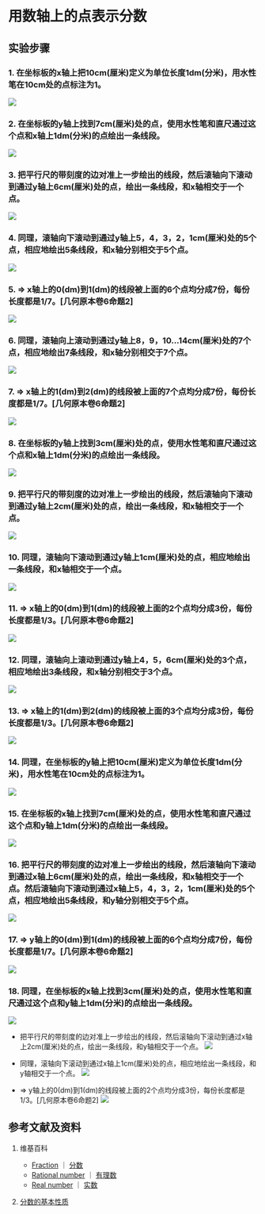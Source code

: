 # 用数轴上的点表示分数

## 实验步骤

### 1. 在坐标板的x轴上把10cm(厘米)定义为单位长度1dm(分米)，用水性笔在10cm处的点标注为1。
![](/images/数系/可比数和不可比数/用数轴上的点表示分数/1a1.jpg)

### 2. 在坐标板的y轴上找到7cm(厘米)处的点，使用水性笔和直尺通过这个点和x轴上1dm(分米)的点绘出一条线段。	
![](/images/数系/可比数和不可比数/用数轴上的点表示分数/2a1.jpg)

### 3. 把平行尺的带刻度的边对准上一步绘出的线段，然后滚轴向下滚动到通过y轴上6cm(厘米)处的点，绘出一条线段，和x轴相交于一个点。
![](/images/数系/可比数和不可比数/用数轴上的点表示分数/3a1.jpg)

### 4. 同理，滚轴向下滚动到通过y轴上5，4，3，2，1cm(厘米)处的5个点，相应地绘出5条线段，和x轴分别相交于5个点。
![](/images/数系/可比数和不可比数/用数轴上的点表示分数/4a1.jpg)

### 5. ⇒ x轴上的0(dm)到1(dm)的线段被上面的6个点均分成7份，每份长度都是1/7。[几何原本卷6命题2]
![](/images/数系/可比数和不可比数/用数轴上的点表示分数/5a1.jpg)

### 6. 同理，滚轴向上滚动到通过y轴上8，9，10...14cm(厘米)处的7个点，相应地绘出7条线段，和x轴分别相交于7个点。
![](/images/数系/可比数和不可比数/用数轴上的点表示分数/6a1.jpg)

### 7. ⇒ x轴上的1(dm)到2(dm)的线段被上面的7个点均分成7份，每份长度都是1/7。[几何原本卷6命题2]
![](/images/数系/可比数和不可比数/用数轴上的点表示分数/7a1.jpg)

### 8. 在坐标板的y轴上找到3cm(厘米)处的点，使用水性笔和直尺通过这个点和x轴上1dm(分米)的点绘出一条线段。	
![](/images/数系/可比数和不可比数/用数轴上的点表示分数/8a1.jpg)

### 9. 把平行尺的带刻度的边对准上一步绘出的线段，然后滚轴向下滚动到通过y轴上2cm(厘米)处的点，绘出一条线段，和x轴相交于一个点。
![](/images/数系/可比数和不可比数/用数轴上的点表示分数/9a1.jpg)

### 10. 同理，滚轴向下滚动到通过y轴上1cm(厘米)处的点，相应地绘出一条线段，和x轴相交于一个点。
![](/images/数系/可比数和不可比数/用数轴上的点表示分数/10a1.jpg)

### 11. ⇒ x轴上的0(dm)到1(dm)的线段被上面的2个点均分成3份，每份长度都是1/3。[几何原本卷6命题2]
![](/images/数系/可比数和不可比数/用数轴上的点表示分数/11a1.jpg)

### 12. 同理，滚轴向上滚动到通过y轴上4，5，6cm(厘米)处的3个点，相应地绘出3条线段，和x轴分别相交于3个点。
![](/images/数系/可比数和不可比数/用数轴上的点表示分数/12a1.jpg)

### 13. ⇒ x轴上的1(dm)到2(dm)的线段被上面的3个点均分成3份，每份长度都是1/3。[几何原本卷6命题2]
![](/images/数系/可比数和不可比数/用数轴上的点表示分数/13a1.jpg)

### 14. 同理，在坐标板的y轴上把10cm(厘米)定义为单位长度1dm(分米)，用水性笔在10cm处的点标注为1。
![](/images/数系/可比数和不可比数/用数轴上的点表示分数/14a1.jpg)

### 15. 在坐标板的x轴上找到7cm(厘米)处的点，使用水性笔和直尺通过这个点和y轴上1dm(分米)的点绘出一条线段。
![](/images/数系/可比数和不可比数/用数轴上的点表示分数/15a1.jpg)

### 16. 把平行尺的带刻度的边对准上一步绘出的线段，然后滚轴向下滚动到通过x轴上6cm(厘米)处的点，绘出一条线段，和x轴相交于一个点。然后滚轴向下滚动到通过x轴上5，4，3，2，1cm(厘米)处的5个点，相应地绘出5条线段，和y轴分别相交于5个点。
![](/images/数系/可比数和不可比数/用数轴上的点表示分数/16a1.jpg)

### 17. ⇒ y轴上的0(dm)到1(dm)的线段被上面的6个点均分成7份，每份长度都是1/7。[几何原本卷6命题2]
![](/images/数系/可比数和不可比数/用数轴上的点表示分数/17a1.jpg)

### 18. 同理，在坐标板的x轴上找到3cm(厘米)处的点，使用水性笔和直尺通过这个点和y轴上1dm(分米)的点绘出一条线段。	
![](/images/数系/可比数和不可比数/用数轴上的点表示分数/18a1.jpg)

- 把平行尺的带刻度的边对准上一步绘出的线段，然后滚轴向下滚动到通过x轴上2cm(厘米)处的点，绘出一条线段，和y轴相交于一个点。
![](/images/数系/可比数和不可比数/用数轴上的点表示分数/19a1.jpg)

- 同理，滚轴向下滚动到通过x轴上1cm(厘米)处的点，相应地绘出一条线段，和y轴相交于一个点。
![](/images/数系/可比数和不可比数/用数轴上的点表示分数/20a1.jpg)

- ⇒ y轴上的0(dm)到1(dm)的线段被上面的2个点均分成3份，每份长度都是1/3。[几何原本卷6命题2]
![](/images/数系/可比数和不可比数/用数轴上的点表示分数/21a1.jpg)

## 参考文献及资料

1. 维基百科
	- [Fraction](https://en.wikipedia.org/wiki/Fraction) ｜  [分数](https://zh.wikipedia.org/wiki/%E5%88%86%E6%95%B8) 
	- [Rational number](https://en.wikipedia.org/wiki/Rational_number) ｜ [有理数](https://zh.wikipedia.org/wiki/%E6%9C%89%E7%90%86%E6%95%B0)
	- [Real number](https://en.wikipedia.org/wiki/Real_number) ｜ [实数](https://zh.wikipedia.org/wiki/%E5%AE%9E%E6%95%B0)
	
2. [分数的基本性质](https://baike.baidu.com/item/%E5%88%86%E6%95%B0%E7%9A%84%E5%9F%BA%E6%9C%AC%E6%80%A7%E8%B4%A8/2821677?fr=aladdin) 

